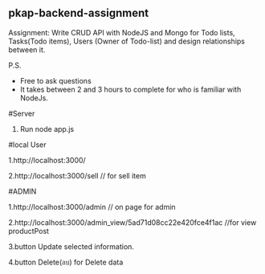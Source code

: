 pkap-backend-assignment
------------------------

Assignment: Write CRUD API with NodeJS and Mongo for Todo lists, Tasks(Todo items), Users (Owner of Todo-list) and design relationships between it.


P.S.
- Free to ask questions
- It takes between 2 and 3 hours to complete for who is familiar with NodeJs.


#Server


1. Run node app.js


#local User


1.http://localhost:3000/


2.http://localhost:3000/sell // for sell item

#ADMIN


1.http://localhost:3000/admin // on page for admin


2.http://localhost:3000/admin_view/5ad71d08cc22e420fce4f1ac //for view productPost


3.button Update selected information.


4.button Delete(ลบ) for Delete data
